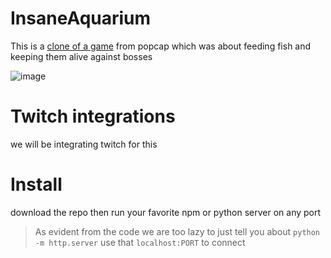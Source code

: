 # InsaneAquarium
This is a [clone of a game](https://store.steampowered.com/app/3320/Insaniquarium_Deluxe/) from popcap which was about feeding fish and keeping them alive against bosses

![image](https://github.com/user-attachments/assets/39ff5b35-6693-400e-8aa9-95bc3a1ed351)


# Twitch integrations
we will be integrating twitch for this

# Install
download the repo
then run your favorite npm or python server on any port
> As evident from the code we are too lazy to just tell you about `python -m http.server`
use that `localhost:PORT` to connect
